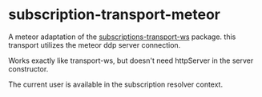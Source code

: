# subscription-transport-meteor

A meteor adaptation of the [subscriptions-transport-ws](https://github.com/apollostack/subscriptions-transport-ws) package. this transport utilizes the meteor ddp server connection.

Works exactly like transport-ws, but doesn't need httpServer in the server constructor.

The current user is available in the subscription resolver context.
